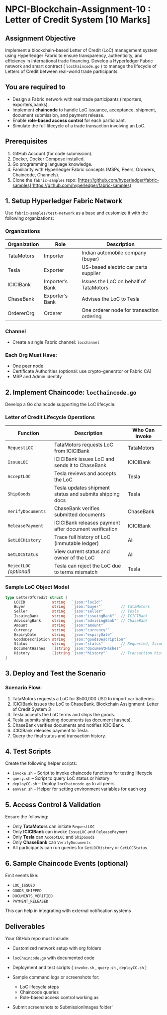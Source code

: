 # NPCI-Blockchain-Assignment-10 :  Letter of Credit System [10 Marks]

## Assignment Objective

Implement a blockchain-based Letter of Credit (LoC) management system using Hyperledger Fabric to ensure transparency, authenticity, and efficiency in international trade financing. Develop a Hyperledger Fabric network and smart contract ( `locChaincode.go` ) to manage the lifecycle of Letters of Credit between real-world trade participants.

## You are required to

* Design a Fabric network with real trade participants (importers, exporters,banks).
* Implement **chaincode** to handle LoC issuance, acceptance, shipment, document submission, and payment release.
* Enable **role-based access control** for each participant.
* Simulate the full lifecycle of a trade transaction involving an LoC.

## Prerequisites

1. GitHub Account (for code submission).
2. Docker, Docker Compose installed.
3. Go programming language knowledge.
4. Familiarity with Hyperledger Fabric concepts (MSPs, Peers, Orderers, Chaincode, Channels).
5. Clone the `fabric-samples` repo: [https://github.com/hyperledger/fabric-samples](https://github.com/hyperledger/fabric-samples)

##  1. Setup Hyperledger Fabric Network

Use `fabric-samples/test-network` as a base and customize it with the following organizations:

### Organizations

| Organization | Role              | Description                                 |
|--------------|-------------------|---------------------------------------------|
| TataMotors   | Importer          | Indian automobile company (buyer)           |
| Tesla        | Exporter          | US-based electric car parts supplier        |
| ICICIBank    | Importer’s Bank   | Issues the LoC on behalf of TataMotors      |
| ChaseBank    | Exporter’s Bank   | Advises the LoC to Tesla                    |
| OrdererOrg   | Orderer           | One orderer node for transaction ordering   |

### Channel

- Create a single Fabric channel: `locchannel`

### Each Org Must Have:

- One peer node
- Certificate Authorities (optional: use crypto-generator or Fabric CA)
- MSP and Admin identity

## 2. Implement Chaincode: `locChaincode.go`

Develop a Go chaincode supporting the LoC lifecycle:

### Letter of Credit Lifecycle Operations

| Function         | Description                                                | Who Can Invoke   |
|------------------|------------------------------------------------------------|------------------|
| `RequestLOC`     | TataMotors requests LoC from ICICIBank                     | TataMotors       |
| `IssueLOC`       | ICICIBank issues LoC and sends it to ChaseBank             | ICICIBank        |
| `AcceptLOC`      | Tesla reviews and accepts the LoC                          | Tesla            |
| `ShipGoods`      | Tesla updates shipment status and submits shipping docs    | Tesla            |
| `VerifyDocuments`| ChaseBank verifies submitted documents                     | ChaseBank        |
| `ReleasePayment` | ICICIBank releases payment after document verification     | ICICIBank        |
| `GetLOCHistory`  | Trace full history of LoC (immutable ledger)               | All              |
| `GetLOCStatus`   | View current status and owner of the LoC                   | All              |
| `RejectLOC` *(optional)* | Tesla can reject the LoC due to terms mismatch    | Tesla            |

### Sample LoC Object Model

```go
type LetterOfCredit struct {
    LOCID            string   `json:"locId"`
    Buyer            string   `json:"buyer"`        // TataMotors
    Seller           string   `json:"seller"`       // Tesla
    IssuingBank      string   `json:"issuingBank"`  // ICICIBank
    AdvisingBank     string   `json:"advisingBank"` // ChaseBank
    Amount           string   `json:"amount"`
    Currency         string   `json:"currency"`
    ExpiryDate       string   `json:"expiryDate"`
    GoodsDescription string   `json:"goodsDescription"`
    Status           string   `json:"status"`       // Requested, Issued, Accepted, Shipped, Verified, Paid, Rejected
    DocumentHashes   []string `json:"documentHashes"`
    History          []string `json:"history"`      // Transaction history logs
}
```

## 3. Deploy and Test the Scenario

### Scenario Flow:
1. TataMotors requests a LoC for $500,000 USD to import car batteries.
2. ICICIBank issues the LoC to ChaseBank.
Blockchain Assignment: Letter of Credit System 3
3. Tesla accepts the LoC terms and ships the goods.
4. Tesla submits shipping documents (as document hashes).
5. ChaseBank verifies documents and notifies ICICIBank.
6. ICICIBank releases payment to Tesla.
7. Query the final status and transaction history.

## 4. Test Scripts

Create the following helper scripts:

* `invoke.sh` – Script to invoke chaincode functions for testing lifecycle
* `query.sh` – Script to query LoC status or history
* `deployCC.sh` – Deploy `locChaincode.go` to all peers
* `envVar.sh` – Helper for setting environment variables for each org

## 5. Access Control & Validation

Ensure the following:

* Only **TataMotors** can initiate `RequestLOC`
* Only **ICICIBank** can invoke `IssueLOC` and `ReleasePayment`
* Only **Tesla** can `AcceptLOC` and `ShipGoods`
* Only **ChaseBank** can `VerifyDocuments`
* All participants can run queries for `GetLOCHistory` or `GetLOCStatus`

## 6. Sample Chaincode Events (optional)

Emit events like:

* `LOC_ISSUED`
* `GOODS_SHIPPED`
* `DOCUMENTS_VERIFIED`
* `PAYMENT_RELEASED`

This can help in integrating with external notification systems

## Deliverables

Your GitHub repo must include:

* Customized network setup with org folders
* `locChaincode.go` with documented code
* Deployment and test scripts ( `invoke.sh` , `query.sh` , `deployCC.sh` )
* Sample command logs or screenshots for:
  
    * LoC lifecycle steps
    * Chaincode queries
    * Role-based access control working as
* Submit screenshots to SubmissionImages folder'

